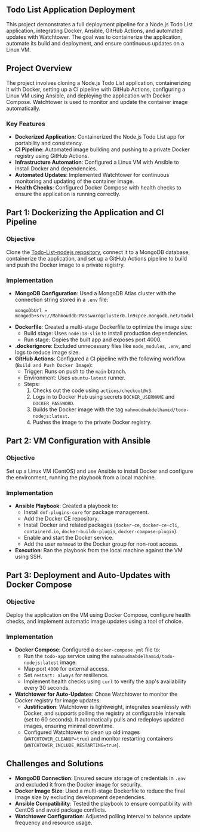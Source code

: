 ## Todo List Application Deployment

This project demonstrates a full deployment pipeline for a Node.js Todo List application, integrating Docker, Ansible, GitHub Actions, and automated updates with Watchtower. The goal was to containerize the application, automate its build and deployment, and ensure continuous updates on a Linux VM.

## Project Overview

The project involves cloning a Node.js Todo List application, containerizing it with Docker, setting up a CI pipeline with GitHub Actions, configuring a Linux VM using Ansible, and deploying the application with Docker Compose. Watchtower is used to monitor and update the container image automatically.

### Key Features
- **Dockerized Application**: Containerized the Node.js Todo List app for portability and consistency.
- **CI Pipeline**: Automated image building and pushing to a private Docker registry using GitHub Actions.
- **Infrastructure Automation**: Configured a Linux VM with Ansible to install Docker and dependencies.
- **Automated Updates**: Implemented Watchtower for continuous monitoring and updating of the container image.
- **Health Checks**: Configured Docker Compose with health checks to ensure the application is running correctly.

## Part 1: Dockerizing the Application and CI Pipeline

### Objective
Clone the [Todo-List-nodejs repository](https://github.com/Ankit6098/Todo-List-nodejs), connect it to a MongoDB database, containerize the application, and set up a GitHub Actions pipeline to build and push the Docker image to a private registry.

### Implementation
- **MongoDB Configuration**: Used a MongoDB Atlas cluster with the connection string stored in a `.env` file:
  ```
  mongoDbUrl = mongodb+srv://Mahmouddb:Password@cluster0.ln9cpce.mongodb.net/todolistDb
  ```
- **Dockerfile**: Created a multi-stage Dockerfile to optimize the image size:
  - Build stage: Uses `node:18-slim` to install production dependencies.
  - Run stage: Copies the built app and exposes port 4000.
- **.dockerignore**: Excluded unnecessary files like `node_modules`, `.env`, and logs to reduce image size.
- **GitHub Actions**: Configured a CI pipeline with the following workflow (`Build and Push Docker Image`):
  - Trigger: Runs on push to the `main` branch.
  - Environment: Uses `ubuntu-latest` runner.
  - Steps:
    1. Checks out the code using `actions/checkout@v3`.
    2. Logs in to Docker Hub using secrets `DOCKER_USERNAME` and `DOCKER_PASSWORD`.
    3. Builds the Docker image with the tag `mahmoudmabdelhamid/todo-nodejs:latest`.
    4. Pushes the image to the private Docker registry.

## Part 2: VM Configuration with Ansible

### Objective
Set up a Linux VM (CentOS) and use Ansible to install Docker and configure the environment, running the playbook from a local machine.

### Implementation
- **Ansible Playbook**: Created a playbook to:
  - Install `dnf-plugins-core` for package management.
  - Add the Docker CE repository.
  - Install Docker and related packages (`docker-ce`, `docker-ce-cli`, `containerd.io`, `docker-buildx-plugin`, `docker-compose-plugin`).
  - Enable and start the Docker service.
  - Add the user `mahmoud` to the Docker group for non-root access.
- **Execution**: Ran the playbook from the local machine against the VM using SSH.

## Part 3: Deployment and Auto-Updates with Docker Compose

### Objective
Deploy the application on the VM using Docker Compose, configure health checks, and implement automatic image updates using a tool of choice.

### Implementation
- **Docker Compose**: Configured a `docker-compose.yml` file to:
  - Run the `todo-app` service using the `mahmoudmabdelhamid/todo-nodejs:latest` image.
  - Map port `4000` for external access.
  - Set `restart: always` for resilience.
  - Implement health checks using `curl` to verify the app's availability every 30 seconds.
- **Watchtower for Auto-Updates**: Chose Watchtower to monitor the Docker registry for image updates:
  - **Justification**: Watchtower is lightweight, integrates seamlessly with Docker, and supports polling the registry at configurable intervals (set to 60 seconds). It automatically pulls and redeploys updated images, ensuring minimal downtime.
  - Configured Watchtower to clean up old images (`WATCHTOWER_CLEANUP=true`) and monitor restarting containers (`WATCHTOWER_INCLUDE_RESTARTING=true`).

## Challenges and Solutions
- **MongoDB Connection**: Ensured secure storage of credentials in `.env` and excluded it from the Docker image for security.
- **Docker Image Size**: Used a multi-stage Dockerfile to reduce the final image size by excluding development dependencies.
- **Ansible Compatibility**: Tested the playbook to ensure compatibility with CentOS and avoid package conflicts.
- **Watchtower Configuration**: Adjusted polling interval to balance update frequency and resource usage.
